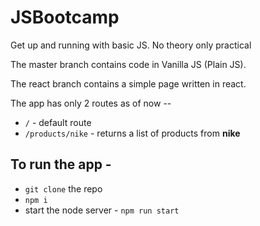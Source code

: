 # JSBootcamp

Get up and running with basic JS. No theory only practical

The master branch contains code in Vanilla JS (Plain JS).

The react branch contains a simple page written in react.


The app has only 2 routes as of now --
* `/` -  default route
* `/products/nike` - returns a list of products from **nike**

## To run the app - 
* `git clone` the repo
* `npm i`
* start the node server - `npm run start`
